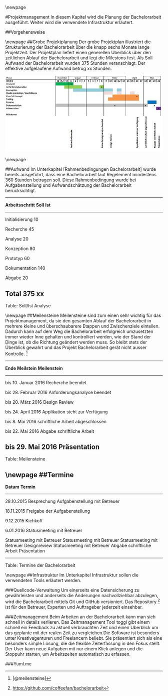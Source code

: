 \newpage

#Projektmanagement
In diesem Kapitel wird die Planung der Bachelorarbeit ausgeführt. Weiter wird die verwendete Infrastruktur erläutert.

##Vorgehensweise

\newpage
##Grobe Projektplanung
Der grobe Projektplan illustriert die Strukturierung der Bachelorarbeit über die knapp sechs Monate lange Projektzeit. Der Projektplan liefert einen generellen Überblick über den zeitlichen Ablauf der Bachelorarbeit und legt die Milestons fest.
Als Soll Aufwand der Bachelorarbeit wurden 375 Stunden veranschlagt. Der effektive aufgelaufene Aufwand betrug xx Stunden.

![Projektplan der Bachelorarbeit ](images/projektplan.jpg)
<!--TODO Überarbeiten -->

\newpage

##Aufwand
Im Unterkapitel [Rahmenbedingungen Bachelorarbeit] wurde bereits ausgeführt, dass eine Bachelorarbeit laut Regelement mindestens 360 Stunden betragen soll. Diese Rahmenbedingung wurde bei Aufgabenstellung und Aufwandschätzung der Bachelorarbeit berücksichtigt.


-------------------------------------------------------------------------------
__Arbeitsschritt__           __Soll__            __Ist__
--------------------------- -------------------- ------------------------------
Initialisierung             10                   

Recherche                   45                   

Analyse                     20                   

Konzeption                  80                   

Prototyp                    60                   

Dokumentation               140                  

Abgabe                      20                   


__Total__                   __375__              __xx__
-------------------------------------------------------------------------------
Table: Soll/Ist Analyse

\newpage
##Meilensteine
Meilensteine sind zum einen sehr wichtig für das Projektmanagement, da sie den gesamten Ablauf der Bachelorarbeit in mehrere kleine und überschaubarere Etappen und Zwischenziele einteilen. Dadurch kann auf dem Weg die Bachelorarbeit erfolgreich umzusetzten immer wieder Inne gehalten und kontrolliert werden, wie der Stand der Dinge ist, ob die Richtung geändert werden muss. So bleibt stets der Überblick gewahrt und das Projekt Bachelorarbeit gerät nicht ausser Kontrolle. [^meilenstein]

------------------------------------------------
__Ende Meilstein__     		__Meilenstein__           
--------------------------- --------------------
bis 10. Januar 2016         Recherche beendet

bis 28. Februar 2016		Anforderungsanalyse beendet

bis 20. März 2016			Design Review

bis 24. April 2016			Applikation steht zur Verfügung

bis 8. Mai 2016				schriftliche Arbeit abgeschlossen

bis 22. Mai 2016			Abgabe schriftliche Arbeit

bis 29. Mai 2016			Präsentation                       
------------------------------------------------
Table: Meilensteine

[^meilenstein]: [@meilensteine]

\newpage
##Termine
------------------------------------------------
__Datum__     				__Termin__           
--------------------------- --------------------
28.10.2015					Besprechung Aufgabenstellung mit Betreuer

18.11.2015					Freigabe der Aufgabenstellung

9.12.2015					Kichkoff

6.01.2016					Statusmeeting mit Betreuer

<!--TODO-->					Statusmeeting mit Betreuer
							
<!--TODO-->					Statusmeeting mit Betreuer
							
<!--TODO-->					Statusmeeting mit Betreuer

<!--TODO-->					Designreview

<!--TODO-->					Statusmeeting mit Betreuer

<!--TODO-->					Abgabe schriftliche Arbeit

<!--TODO-->					Präsentation                       
------------------------------------------------
Table: Termine der Bachelorarbeit

\newpage
##Infrastruktur
Im Unterkapitel Infrastruktur sollen die verwendeten Tools erläutert werden.

###Quellcode-Verwaltung
Um einerseits eine Datensicherung zu gewährleisten und anderseits die Änderungen nachvollziehbar abzulegen, wird die Bachelorarbeit mittels Git und GitHub versioniert. Das Repository [^gitrepository] ist für den Betreuer, Experten und Auftrageber jederzeit einsehbar.

###Zeitmanagement
Beim Arbeiten an der Bachelorarbeit kann man sich schnell in details verlieren. Das Zeitmanagement Tool toggl gibt einem schnell ein Feedback zu aktuell verbrauchten Zeit und einen Überblick um das geplante mit der realen Zeit zu vergleichen.Die Software ist besonders unter Kreativagenturen und Freelancern beliebt. Sie präsentiert sich als eine besonders simple Lösung, die die flexible Zeiterfassung in den Fokus stellt. Der User kann neue Aufgaben mit nur einem Klick anlegen und die Stoppuhr starten, um Arbeitszeiten automatisch zu erfassen.
<!--TODO Screenshot-->

###Yuml.me
<!--TODO Beschreiben -->



<!-- TODO Continous Integration?-->

[^gitrepository]: https://github.com/coffeefan/bachelorarbeit

